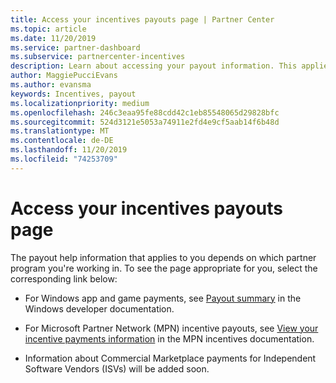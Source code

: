 ```yaml
---
title: Access your incentives payouts page | Partner Center
ms.topic: article
ms.date: 11/20/2019
ms.service: partner-dashboard
ms.subservice: partnercenter-incentives
description: Learn about accessing your payout information. This applies to Windows app and game payments as well as MPN incentive payouts.
author: MaggiePucciEvans
ms.author: evansma
keywords: Incentives, payout
ms.localizationpriority: medium
ms.openlocfilehash: 246c3eaa95fe88cdd42c1eb85548065d29828bfc
ms.sourcegitcommit: 524d3121e5053a74911e2fd4e9cf5aab14f6b48d
ms.translationtype: MT
ms.contentlocale: de-DE
ms.lasthandoff: 11/20/2019
ms.locfileid: "74253709"
---
```

# <a name="access-your-incentives-payouts-page"></a>Access your incentives payouts page

The payout help information that applies to you depends on which partner program you're working in. To see the page appropriate for you, select the corresponding link below:

- For Windows app and game payments, see [Payout summary](https://docs.microsoft.com/windows/uwp/publish/payout-summary) in the Windows developer documentation.

- For Microsoft Partner Network (MPN) incentive payouts, see [View your incentive payments information](understand-incentive-payouts.md) in the MPN incentives documentation.

- Information about Commercial Marketplace payments for Independent Software Vendors (ISVs) will be added soon.
